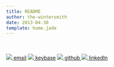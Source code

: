 ```yaml
---
title: README
author: the-wintersmith
date: 2013-04-30
template: home.jade
---
```

<script src="js/typed.js"></script>

<script>
  $(function(){
   $("#mainName").typed({
        strings: ["Nook Harquail"],
        typeSpeed: 20,
        showCursor: false
      });
      $("#mainWords").typed({
        strings: ["Software Engineer","Architect", "Digital Artist", "Web Developer", "iOS Developer", "Team Lead"],
        typeSpeed: 50,
        backDelay: 1000,
        backSpeed:10,
        loop:true,
        loopCount: false,
         showCursor: false,
        startDelay: 1500
      });
  });
</script>


<div id="mainTypewriter"><div id="mainName"></div><div id="mainWords"></div></div>
<br/><br/>
<div id = contactWrapper>
<a href="mailto:nook@harquail.com"><span class="contactBox"><img src ="/nav-images/e.png"></img> <span class="label">email</span></span></a>
<a href="https://keybase.io/nook"><span class="contactBox"><img src ="/nav-images/k.png"></img> <span class="label">keybase</span></span></a>
<a href="https://github.com/harquail"><span class="contactBox"><img src ="/nav-images/g.png"></img> <span class="label">github</span> </span></a>
<a href="https://www.linkedin.com/in/harquail"><span class="contactBox"><img src ="/nav-images/l.png"></img> <span class="label">linkedIn</span></span>
</div></a>
